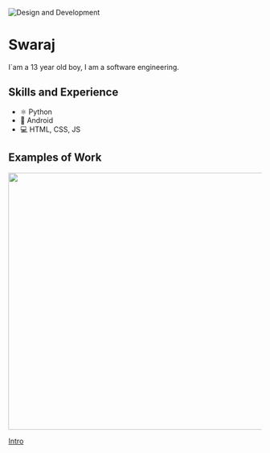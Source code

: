 
![Design and Development](https://cdn.corporatefinanceinstitute.com/assets/artificial-intelligence-1024x512.jpeg)


# Swaraj
I`am a 13 year old boy, I am a software engineering.

## Skills and Experience
* ⚛ Python
* 📱 Android
* 💻 HTML, CSS, JS

## Examples of Work
<img src="https://github.com/adriantwarog/adriantwarog/blob/master/covid19.gif" width="512" >

<a href = "https://www.youtube.com/watch?v=BUhvrKzqyuM">Intro</a>
